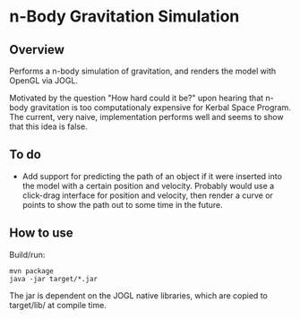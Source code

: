 # n-Body Gravitation Simulation

## Overview

Performs a n-body simulation of gravitation, and renders the model with OpenGL via JOGL.

Motivated by the question "How hard could it be?" upon hearing that n-body gravitation is too computationaly expensive for Kerbal Space Program. The current, very naive, implementation performs well and seems to show that this idea is false.

## To do

*   Add support for predicting the path of an object if it were inserted into the model with a certain position and velocity. Probably would use a click-drag interface for position and velocity, then render a curve or points to show the path out to some time in the future.

## How to use

Build/run:

    mvn package
    java -jar target/*.jar

The jar is dependent on the JOGL native libraries, which are copied to target/lib/ at compile time.
